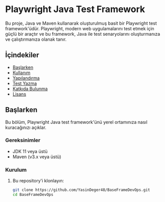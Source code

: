 # Playwright Java Test Framework

Bu proje, Java ve Maven kullanarak oluşturulmuş basit bir Playwright test framework'üdür. Playwright, modern web uygulamalarını test etmek için güçlü bir araçtır ve bu framework, Java ile test senaryolarını oluşturmanıza ve çalıştırmanıza olanak tanır.

## İçindekiler

- [Başlarken](#başlarken)
- [Kullanım](#kullanım)
- [Yapılandırma](#yapılandırma)
- [Test Yazma](#test-yazma)
- [Katkıda Bulunma](#katkıda-bulunma)
- [Lisans](#lisans)

## Başlarken

Bu bölüm, Playwright Java test framework'ünü yerel ortamınıza nasıl kuracağınızı açıklar.

### Gereksinimler

- JDK 11 veya üstü
- Maven (v3.x veya üstü)

### Kurulum

1. Bu repository'i klonlayın:

   ```bash
   git clone https://github.com/YasinDeger48/BaseFrameDevOps.git
   cd BaseFrameDevOps
